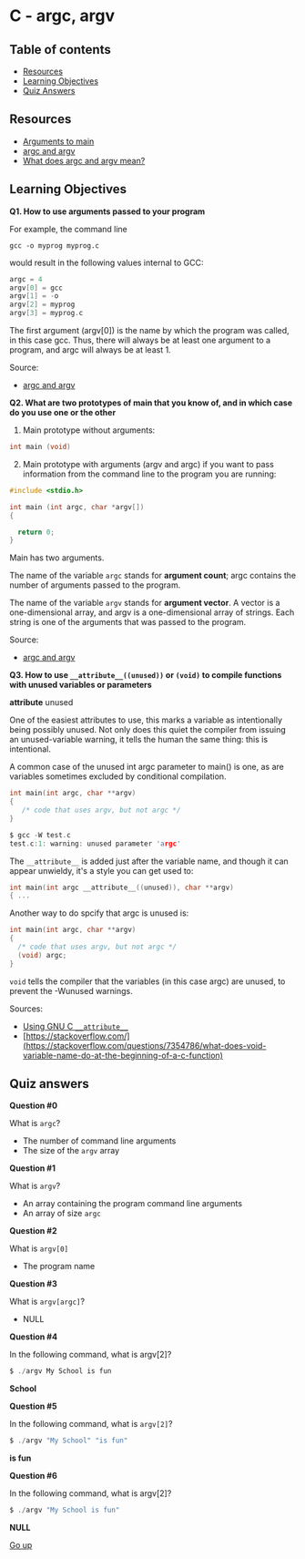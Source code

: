 # C - argc, argv

## Table of contents

   * [Resources](#resources)
   * [Learning Objectives](#learning-objectives)
   * [Quiz Answers](#quiz-answers)

## Resources

- [Arguments to main](https://publications.gbdirect.co.uk//c_book/chapter10/arguments_to_main.html)
- [argc and argv](http://crasseux.com/books/ctutorial/argc-and-argv.html)
- [What does argc and argv mean?](https://www.youtube.com/watch?v=aP1ijjeZc24&ab_channel=PaulProgramming)

## Learning Objectives

__Q1. How to use arguments passed to your program__

For example, the command line
```
gcc -o myprog myprog.c
```
would result in the following values internal to GCC:
```C
argc = 4
argv[0] = gcc
argv[1] = -o
argv[2] = myprog
argv[3] = myprog.c
```

The first argument (argv[0]) is the name by which the program was called, in this case gcc. Thus, there will always be at least one argument to a program, and argc will always be at least 1.

Source:

- [argc and argv](http://crasseux.com/books/ctutorial/argc-and-argv.html)

__Q2. What are two prototypes of main that you know of, and in which case do you use one or the other__
1. Main prototype without arguments:
```C
int main (void)
```
2. Main prototype with arguments (argv and argc) if you want to pass information from the command line to the program you are running:
```C
#include <stdio.h>

int main (int argc, char *argv[])
{

  return 0;
}
```
Main has two arguments. 

The name of the variable `argc` stands for __argument count__; argc contains the number of arguments passed to the program. 

The name of the variable `argv` stands for __argument vector__. A vector is a one-dimensional array, and argv is a one-dimensional array of strings. Each string is one of the arguments that was passed to the program.

Source:

- [argc and argv](http://crasseux.com/books/ctutorial/argc-and-argv.html)

__Q3. How to use ``__attribute__((unused))`` or ``(void)`` to compile functions with unused variables or parameters__

__attribute__ unused

One of the easiest attributes to use, this marks a variable as intentionally being possibly unused. Not only does this quiet the compiler from issuing an unused-variable warning, it tells the human the same thing: this is intentional.

A common case of the unused int argc parameter to main() is one, as are variables sometimes excluded by conditional compilation.
```C
int main(int argc, char **argv)
{
   /* code that uses argv, but not argc */
}

$ gcc -W test.c
test.c:1: warning: unused parameter 'argc'
```
The `__attribute__` is added just after the variable name, and though it can appear unwieldy, it's a style you can get used to:
```C
int main(int argc __attribute__((unused)), char **argv)
{ ...
```
Another way to do spcify that argc is unused is:
 ```C
int main(int argc, char **argv)
{
   /* code that uses argv, but not argc */
   (void) argc;
}
```
`void` tells the compiler that the variables (in this case argc) are unused, to prevent the -Wunused warnings.

Sources:

- [Using GNU C `__attribute__`](http://unixwiz.net/techtips/gnu-c-attributes.html)
- [https://stackoverflow.com/](https://stackoverflow.com/questions/7354786/what-does-void-variable-name-do-at-the-beginning-of-a-c-function)

## Quiz answers

__Question #0__

What is ``argc``?
- The number of command line arguments
- The size of the ``argv`` array

__Question #1__

What is ``argv``?
- An array containing the program command line arguments
- An array of size ``argc``

__Question #2__

What is ``argv[0]``
- The program name

__Question #3__

What is ``argv[argc]``?
- NULL

__Question #4__

In the following command, what is argv[2]?
```C
$ ./argv My School is fun
```
**School**

__Question #5__

In the following command, what is ``argv[2]``?
```C
$ ./argv "My School" "is fun"
```
**is fun**

__Question #6__

In the following command, what is argv[2]?
```C
$ ./argv "My School is fun"
```
**NULL**

[Go up](#table-of-contents)